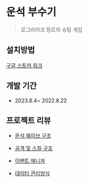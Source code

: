 # 운석 부수기
> 로그라이크 장르의 슈팅 게임

## 설치방법
[구글 스토어 링크](https://play.google.com/store/apps/details?id=com.DongDongE.Meteor)

## 개발 기간
* 2023.8.4~ 2022.8.22

## 프로젝트 리뷰
* [운석 웨이브 구조](./Docs/wave/wave.md)

* [공격 및 스킬 구조](./Docs/skill/skill.md)

* [이벤트 매니저](./Docs/event/event.md)

* [데이터 관리방식](./Docs/data/data.md)